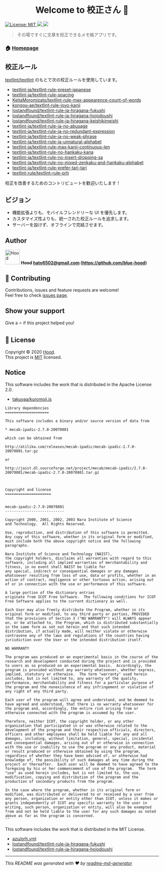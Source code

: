 <h1 align="center">Welcome to 校正さん 👋</h1>
<p>
  <a href="#" target="_blank">
    <img alt="License: MIT" src="https://img.shields.io/badge/License-MIT-yellow.svg" />
  </a>
  <a href="https://codeclimate.com/github/blue-hood/kohsei-san/maintainability">
    <img src="https://api.codeclimate.com/v1/badges/39506fc7eada9c6a3137/maintainability" />
  </a>
  <a href="https://codeclimate.com/github/blue-hood/kohsei-san/test_coverage">
    <img src="https://api.codeclimate.com/v1/badges/39506fc7eada9c6a3137/test_coverage" />
  </a>
</p>

> その場ですぐに文章を校正できるメモ帳アプリです。

### 🏠 [Homepage](https://s3-ap-northeast-1.amazonaws.com/kohsei-san.b-hood.site/index.html)

## 校正ルール

[textlint/textlint](https://github.com/textlint/textlint) のもとで次の校正ルールを使用しています。

- [textlint-ja/textlint-rule-preset-japanese](https://github.com/textlint-ja/textlint-rule-preset-japanese)
- [textlint-ja/textlint-rule-spacing](https://github.com/textlint-ja/textlint-rule-spacing)
- [KeitaMoromizato/textlint-rule-max-appearence-count-of-words](https://github.com/KeitaMoromizato/textlint-rule-max-appearence-count-of-words)
- [kongou-ae/textlint-rule-joyo-kanji](https://github.com/kongou-ae/textlint-rule-joyo-kanji)
- [lostandfound/textlint-rule-ja-hiragana-fukushi](https://github.com/lostandfound/textlint-rule-ja-hiragana-fukushi)
- [lostandfound/textlint-rule-ja-hiragana-hojodoushi](https://github.com/lostandfound/textlint-rule-ja-hiragana-hojodoushi)
- [lostandfound/textlint-rule-ja-hiragana-keishikimeishi](https://github.com/lostandfound/textlint-rule-ja-hiragana-keishikimeishi)
- [textlint-ja/textlint-rule-ja-no-abusage](https://github.com/textlint-ja/textlint-rule-ja-no-abusage)
- [textlint-ja/textlint-rule-ja-no-redundant-expression](https://github.com/textlint-ja/textlint-rule-ja-no-redundant-expression)
- [textlint-ja/textlint-rule-ja-no-weak-phrase](https://github.com/textlint-ja/textlint-rule-ja-no-weak-phrase)
- [textlint-ja/textlint-rule-ja-unnatural-alphabet](https://github.com/textlint-ja/textlint-rule-ja-unnatural-alphabet)
- [textlint-ja/textlint-rule-max-kanji-continuous-len](https://github.com/textlint-ja/textlint-rule-max-kanji-continuous-len)
- [textlint-ja/textlint-rule-no-hankaku-kana](https://github.com/textlint-ja/textlint-rule-no-hankaku-kana)
- [textlint-ja/textlint-rule-no-insert-dropping-sa](https://github.com/textlint-ja/textlint-rule-no-insert-dropping-sa)
- [textlint-ja/textlint-rule-no-mixed-zenkaku-and-hankaku-alphabet](https://github.com/textlint-ja/textlint-rule-no-mixed-zenkaku-and-hankaku-alphabet)
- [textlint-ja/textlint-rule-prefer-tari-tari](https://github.com/textlint-ja/textlint-rule-prefer-tari-tari)
- [textlint-rule/textlint-rule-prh](https://github.com/textlint-rule/textlint-rule-prh)

校正を改善するためのコントリビュートを歓迎いたします！

## ビジョン

- 機能拡張よりも、モバイルフレンドリーな UI を優先します。
- カスタマイズ性よりも、統一された校正ルールを追求します。
- サーバーを設けず、オフラインで完結させます。

## Author

<img alt="Hood" src="https://avatars.githubusercontent.com/blue-hood" width="48" /> **Hood <hato6502@gmail.com> (https://github.com/blue-hood)**

## 🤝 Contributing

Contributions, issues and feature requests are welcome!<br />Feel free to check [issues page](https://github.com/blue-hood/kohsei-san/issues).

## Show your support

Give a ⭐️ if this project helped you!

## 📝 License

Copyright © 2020 [Hood](https://github.com/blue-hood).<br />
This project is [MIT](https://github.com/blue-hood/kohsei-san/blob/master/LICENSE) licensed.

## Notice

This software includes the work that is distributed in the Apache License 2.0.

- [takuyaa/kuromoji.js](https://github.com/takuyaa/kuromoji.js)

```
Library dependencies
====================

This software includes a binary and/or source version of data from

* mecab-ipadic-2.7.0-20070801

which can be obtained from

http://atilika.com/releases/mecab-ipadic/mecab-ipadic-2.7.0-20070801.tar.gz

or

http://jaist.dl.sourceforge.net/project/mecab/mecab-ipadic/2.7.0-20070801/mecab-ipadic-2.7.0-20070801.tar.gz



Copyright and license
=====================


mecab-ipadic-2.7.0-20070801
---------------------------

Copyright 2000, 2001, 2002, 2003 Nara Institute of Science
and Technology.  All Rights Reserved.

Use, reproduction, and distribution of this software is permitted.
Any copy of this software, whether in its original form or modified,
must include both the above copyright notice and the following
paragraphs.

Nara Institute of Science and Technology (NAIST),
the copyright holders, disclaims all warranties with regard to this
software, including all implied warranties of merchantability and
fitness, in no event shall NAIST be liable for
any special, indirect or consequential damages or any damages
whatsoever resulting from loss of use, data or profits, whether in an
action of contract, negligence or other tortuous action, arising out
of or in connection with the use or performance of this software.

A large portion of the dictionary entries
originate from ICOT Free Software.  The following conditions for ICOT
Free Software applies to the current dictionary as well.

Each User may also freely distribute the Program, whether in its
original form or modified, to any third party or parties, PROVIDED
that the provisions of Section 3 ("NO WARRANTY") will ALWAYS appear
on, or be attached to, the Program, which is distributed substantially
in the same form as set out herein and that such intended
distribution, if actually made, will neither violate or otherwise
contravene any of the laws and regulations of the countries having
jurisdiction over the User or the intended distribution itself.

NO WARRANTY

The program was produced on an experimental basis in the course of the
research and development conducted during the project and is provided
to users as so produced on an experimental basis.  Accordingly, the
program is provided without any warranty whatsoever, whether express,
implied, statutory or otherwise.  The term "warranty" used herein
includes, but is not limited to, any warranty of the quality,
performance, merchantability and fitness for a particular purpose of
the program and the nonexistence of any infringement or violation of
any right of any third party.

Each user of the program will agree and understand, and be deemed to
have agreed and understood, that there is no warranty whatsoever for
the program and, accordingly, the entire risk arising from or
otherwise connected with the program is assumed by the user.

Therefore, neither ICOT, the copyright holder, or any other
organization that participated in or was otherwise related to the
development of the program and their respective officials, directors,
officers and other employees shall be held liable for any and all
damages, including, without limitation, general, special, incidental
and consequential damages, arising out of or otherwise in connection
with the use or inability to use the program or any product, material
or result produced or otherwise obtained by using the program,
regardless of whether they have been advised of, or otherwise had
knowledge of, the possibility of such damages at any time during the
project or thereafter.  Each user will be deemed to have agreed to the
foregoing by his or her commencement of use of the program.  The term
"use" as used herein includes, but is not limited to, the use,
modification, copying and distribution of the program and the
production of secondary products from the program.

In the case where the program, whether in its original form or
modified, was distributed or delivered to or received by a user from
any person, organization or entity other than ICOT, unless it makes or
grants independently of ICOT any specific warranty to the user in
writing, such person, organization or entity, will also be exempted
from and not be held liable to the user for any such damages as noted
above as far as the program is concerned.
˜˜
```

This software includes the work that is distributed in the MIT License.

- [azu/prh.yml](https://github.com/azu/prh.yml#license)
- [lostandfound/textlint-rule-ja-hiragana-fukushi](https://github.com/lostandfound/textlint-rule-ja-hiragana-fukushi#license)
- [lostandfound/textlint-rule-ja-hiragana-hojodoushi](https://github.com/lostandfound/textlint-rule-ja-hiragana-hojodoushi#license)

---

_This README was generated with ❤️ by [readme-md-generator](https://github.com/kefranabg/readme-md-generator)_

